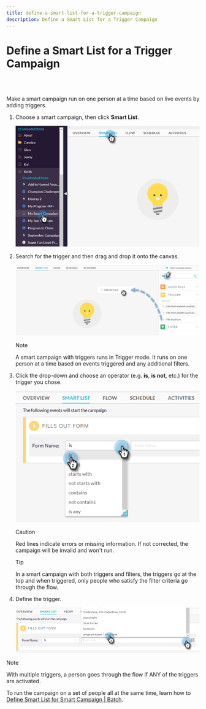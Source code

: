 ```yaml
---
title: define-a-smart-list-for-a-trigger-campaign
description: Define a Smart List for a Trigger Campaign
---
```


# Define a Smart List for a Trigger Campaign

<br>&nbsp;

Make a smart campaign run on one person at a time based on live events by adding triggers.

1. Choose a smart campaign, then click **Smart List**.

   ![Image One](/help/sky/assets/smart-campaigns/define-a-smart-list-for-a-trigger-campaign/define-a-smart-list-for-a-trigger-campaign-1.png)

1. Search for the trigger and then drag and drop it onto the canvas.

   ![Image Two](/help/sky/assets/smart-campaigns/define-a-smart-list-for-a-trigger-campaign/define-a-smart-list-for-a-trigger-campaign-2.png)

   >[!NOTE]
   >
   >A smart campaign with triggers runs in Trigger mode. It runs on one person at a time based on events triggered and any additional filters.

1. Click the drop-down and choose an operator (e.g. **is**, **is not**, etc.) for the trigger you chose.

   ![Image Three](/help/sky/assets/smart-campaigns/define-a-smart-list-for-a-trigger-campaign/define-a-smart-list-for-a-trigger-campaign-3.png)

   >[!CAUTION]
   >
   >Red lines indicate errors or missing information. If not
   corrected, the campaign will be invalid and won't run.

   >[!TIP]
   >
   >In a smart campaign with both triggers and filters, the
   triggers go at the top and when triggered, only people who satisfy the filter criteria go through the flow.

1. Define the trigger.

   ![Image Four](/help/sky/assets/smart-campaigns/define-a-smart-list-for-a-trigger-campaign/define-a-smart-list-for-a-trigger-campaign-4.png)

>[!NOTE]
>
>With multiple triggers, a person goes through the flow if ANY of the triggers are activated.
>
>To run the campaign on a set of people all at the same time, learn how to [Define Smart List for Smart Campaign | Batch](https://docs.marketo.com/display/DOCS/Define+Smart+List+for+Smart+Campaign+%7C+Batch).
